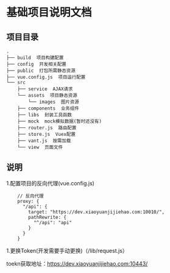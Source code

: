 # 基础项目说明文档

## 项目目录
```shell
.
├── build  项目构建配置
├── config  开发相关配置
├── public  打包所需静态资源
├── vue.config.js  项目运行配置
└── src
    ├── service  AJAX请求
    └── assets  项目静态资源
        └── images  图片资源
    ├── components  业务组件
    ├── libs  封装工具函数
    ├── mock  mock模拟数据(暂时还没有)
    ├── router.js  路由配置
    ├── store.js  Vuex配置
    ├── vant.js  按需加载
    └── view  页面文件
```

## 说明
 1.配置项目的反向代理(vue.config.js)
``` shell
    // 反向代理
    proxy: {
      "/api": {
        target: "https://dev.xiaoyuanjijiehao.com:10010/",
        pathRewrite: {
          "^/api": "api"
        }
      }
    }
```
 1.更换Token(开发需要手动更换)（/lib/request.js）

 toekn获取地址：https://dev.xiaoyuanjijiehao.com:10443/

